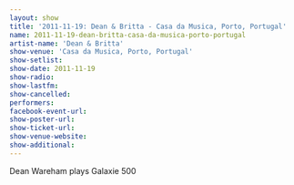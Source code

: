 ```yaml
---
layout: show
title: '2011-11-19: Dean & Britta - Casa da Musica, Porto, Portugal'
name: 2011-11-19-dean-britta-casa-da-musica-porto-portugal
artist-name: 'Dean & Britta'
show-venue: 'Casa da Musica, Porto, Portugal'
show-setlist: 
show-date: 2011-11-19
show-radio: 
show-lastfm: 
show-cancelled: 
performers: 
facebook-event-url: 
show-poster-url: 
show-ticket-url: 
show-venue-website: 
show-additional: 
---
```


Dean Wareham plays Galaxie 500